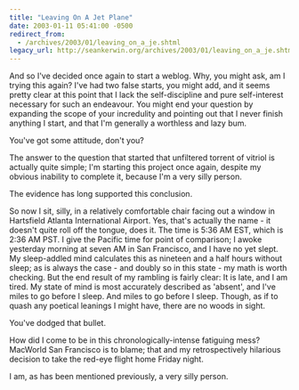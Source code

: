 ```yaml
---
title: "Leaving On A Jet Plane"
date: 2003-01-11 05:41:00 -0500
redirect_from:
  - /archives/2003/01/leaving_on_a_je.shtml
legacy_url: http://seankerwin.org/archives/2003/01/leaving_on_a_je.shtml
---
```

<p>And so I've decided once again to start a weblog.  Why, you might ask, am I trying this again?  I've had two false starts, you might add, and it seems pretty clear at this point that I lack the self-discipline and pure self-interest necessary for such an endeavour.  You might end your question by expanding the scope of your incredulity and pointing out that I never finish anything I start, and that I'm generally a worthless and lazy bum.</p>

<p>You've got some attitude, don't you? </p>

<p>The answer to the question that started that unfiltered torrent of vitriol is actually quite simple; I'm starting this project once again, despite my obvious inability to complete it, because I'm a very silly person. </p>

<p>The evidence has long supported this conclusion. </p>

<p>So now I sit, silly, in a relatively comfortable chair facing out a window in Hartsfield Atlanta International Airport.  Yes, that's actually the name - it doesn't quite roll off the tongue, does it.  The time is 5:36 AM EST, which is 2:36 AM PST.  I give the Pacific time for point of comparison; I awoke yesterday morning at seven AM in San Francisco, and I have no yet slept.  My sleep-addled mind calculates this as nineteen and a half hours without sleep; as is always the case - and doubly so in this state - my math is worth checking.  But the end result of my rambling is fairly clear: It is late, and I am tired.  My state of mind is most accurately described as 'absent', and I've miles to go before I sleep.  And miles to go before I sleep.  Though, as if to quash any poetical leanings I might have, there are no woods in sight. </p>

<p>You've dodged that bullet. </p>

<p>How did I come to be in this chronologically-intense fatiguing mess?  MacWorld San Francisco is to blame; that and my retrospectively hilarious decision to take the red-eye flight home Friday night. </p>

<p>I am, as has been mentioned previously, a very silly person.</p>
